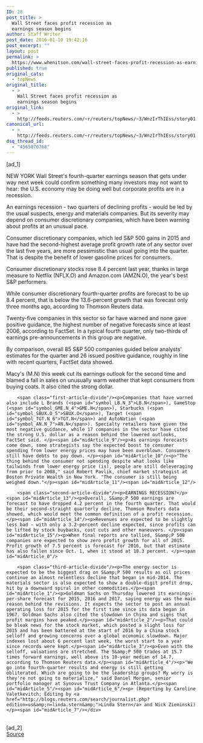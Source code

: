 ```yaml
---
ID: 28
post_title: >
  Wall Street faces profit recession as
  earnings season begins
author: Staff Writer
post_date: 2016-01-10 19:42:16
post_excerpt: ""
layout: post
permalink: >
  https://www.whenitson.com/wall-street-faces-profit-recession-as-earnings-season-begins/
published: true
original_cats:
  - topNews
original_title:
  - >
    Wall Street faces profit recession as
    earnings season begins
original_link:
  - >
    http://feeds.reuters.com/~r/reuters/topNews/~3/WnzIrThIEss/story01.htm
canonical_url:
  - >
    http://feeds.reuters.com/~r/reuters/topNews/~3/WnzIrThIEss/story01.htm
dsq_thread_id:
  - "4565070768"
---
```

 [ad_1]
<br><div id="articleText">
<span id="midArticle_start"/>

<span id="midArticle_0"/><span class="focusParagraph" readability="4"><p><span class="articleLocation">NEW YORK</span> Wall Street's fourth-quarter earnings season that gets under way next week could confirm something many investors may not want to hear: the U.S. economy may be doing well but corporate profits are in a recession.</p></span><span id="midArticle_1"/><p>An earnings recession - two quarters of declining profits - would be led by the usual suspects, energy and materials companies. But its severity may depend on consumer discretionary companies, which have been warning about profits at an unusual pace.</p><span id="midArticle_2"/><p>Consumer discretionary companies, which led S&amp;P 500 gains in 2015 and have had the second-highest average profit growth rate of any sector over the last five years, are more pessimistic than usual going into the quarter. That is despite the benefit of lower gasoline prices for consumers.</p><span id="midArticle_3"/><p>Consumer discretionary stocks rose 8.4 percent last year, thanks in large measure to Netflix (<span id="symbol_NFLX.O_0">NFLX.O</span>) and Amazon.com (<span id="symbol_AMZN.O_1">AMZN.O</span>), the year's best S&amp;P performers.</p><span id="midArticle_4"/><p>While consumer discretionary fourth-quarter profits are forecast to be up 8.4 percent, that is below the 13.6-percent growth that was forecast only three months ago, according to Thomson Reuters data. </p><span id="midArticle_5"/><p>Twenty-five companies in this sector so far have warned and none gave positive guidance, the highest number of negative forecasts since at least 2006, according to FactSet. In a typical fourth quarter, only two-thirds of earnings pre-announcements in this group are negative. </p><span id="midArticle_6"/><p>By comparison, overall 85 S&amp;P 500 companies guided below analysts' estimates for the quarter and 26 issued positive guidance, roughly in line with recent quarters, FactSet data showed.</p><span id="midArticle_7"/><p>Macy's (<span id="symbol_M.N_2">M.N</span>) this week cut its earnings outlook for the second time and blamed a fall in sales on unusually warm weather that kept consumers from buying coats. It also cited the strong dollar.  </p><span id="midArticle_8"/>
        
        <span class="first-article-divide"/><p>Companies that have warned also include L Brands (<span id="symbol_LB.N_3">LB.N</span>), GameStop (<span id="symbol_GME.N_4">GME.N</span>), Starbucks (<span id="symbol_SBUX.O_5">SBUX.O</span>), Target (<span id="symbol_TGT.N_6">TGT.N</span>) and AutoNation (<span id="symbol_AN.N_7">AN.N</span>). Specialty retailers have given the most negative guidance, while 17 companies in the sector have cited the strong U.S. dollar as a reason behind the lowered outlooks, FactSet said. </p><span id="midArticle_9"/><p>As earnings forecasts come down, some strategists say the expected boost to consumer spending from lower energy prices may have been overblown. Consumers still have debts to pay down. </p><span id="midArticle_10"/><p>"The thing behind the consumer not spending despite what looks like tailwinds from lower energy price (is), people are still deleveraging from prior to 2008," said Robert Pavlik, chief market strategist at Boston Private Wealth in New York. "The consumer is still being weighed down."</p><span id="midArticle_11"/><span id="midArticle_12"/>
        
        <span class="second-article-divide"/><p>EARNINGS RECESSION?</p><span id="midArticle_13"/><p>Overall, S&amp;P 500 earnings are forecast to have dropped 4.2 percent in the fourth quarter. That would be their second-straight quarterly decline, Thomson Reuters data showed, which would meet the common definition of a profit recession. </p><span id="midArticle_14"/><p>Revenues are expected to be slightly less bad - with only a 3.2-percent decline expected, since profits can be lifted by stock buybacks, cost cuts and other maneuvers. </p><span id="midArticle_15"/><p>When final reports are tallied, S&amp;P 500 companies are expected to show zero profit growth for all of 2015. Profit growth of 7.5 percent is forecast for 2016, but that estimate has also fallen since Oct. 1, when it stood at 10.3 percent. </p><span id="midArticle_0"/>
        
        <span class="third-article-divide"/><p>The energy sector is expected to be the biggest drag on S&amp;P 500 results as oil prices continue an almost relentless decline that began in mid-2014. The materials sector is also expected to show a double-digit profit drop, hit by a downward spiral in other commodities.</p><span id="midArticle_1"/><p>Goldman Sachs on Thursday lowered its earnings-per-share forecast for 2015, 2016 and 2017, saying energy was the main reason behind the revisions. It expects the sector to post an annual operating loss for 2015 for the first time since its data began in 1967. Goldman Sachs also cited the slowdown in China and signs that profit margins have peaked.</p><span id="midArticle_2"/><p>That could be bleak news for the stock market, which posted a slight loss for 2015 and has been battered at the start of 2016 by a China stock selloff and growing concerns over a global economic slowdown. Major indexes lost about 6 percent last week, the worst start to a year since records were kept.</p><span id="midArticle_3"/><p>Even with the selloff, valuations are stretched. The S&amp;P 500 trades at 15.7 times forward earnings, well above its 10-year median of 14.7, according to Thomson Reuters data.</p><span id="midArticle_4"/><p>"We go into fourth-quarter results and energy is still getting obliterated. Which are going to be the leadership groups? My worry is they're not going to materialize," said Daniel Morgan, senior portfolio manager at Synovus Trust Company in Atlanta.</p><span id="midArticle_5"/><span id="midArticle_6"/><p> (Reporting by Caroline Valetkevitch; Editing by <a href="http://blogs.reuters.com/search/journalist.php?edition=us&amp;n=linda.stern&amp;">Linda Stern</a> and Nick Zieminski)</p><span id="midArticle_7"/></div>
<br>[ad_2]
<br><a href="http://feeds.reuters.com/~r/reuters/topNews/~3/WnzIrThIEss/story01.htm">Source </a>